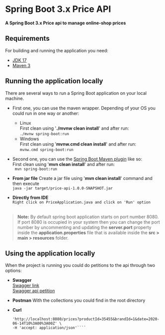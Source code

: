 # Spring Boot 3.x Price API

**A Spring Boot 3.x Price api to manage online-shop prices**
 
## Requirements

For building and running the application you need:

- [JDK 17](https://www.oracle.com/java/technologies/downloads/#java17)
- [Maven 3](https://maven.apache.org)

## Running the application locally

There are several ways to run a Spring Boot application on your local machine.

- First one, you can use the maven wrapper. Depending of your OS you could run in one way or another:
    - Linux
      <br/>First clean using '**./mvnw clean install**' and after run:
      <br/>```./mvnw spring-boot:run```
    - Windows
      <br/>First clean using '**mvnw.cmd clean install**' and after run:
      <br/>```mvnw.cmd spring-boot:run```

- Second one, you can use the [Spring Boot Maven plugin](https://docs.spring.io/spring-boot/docs/current/reference/html/build-tool-plugins-maven-plugin.html) like so:
  <br/>First clean using '**mvn clean install**' and after run:
  <br/>``` mvn spring-boot:run```

- **From jar file**
  Create a jar file using '**mvn clean install**' command and then execute
  <br/>```java -jar target/price-api-1.0.0-SNAPSHOT.jar```


- **Directly from IDE**
  <br/>```Right click on PriceApplication.java and click on 'Run' option```
  <br/><br/>

> **Note:** By default spring boot application starts on port number 8080. If port 8080 is occupied in your system then you can change the port number by uncommenting and updating the **server.port** property inside the **application.properties** file that is available inside the **src > main > resources** folder.



## Using the application locally

When the project is running you could do petitions to the api through two options:
- **Swagger** 
  <br/> [Swagger link](http://localhost:8080/swagger-ui/index.htm)
  <br/> [Swagger api petition](http://localhost:8080/prices?productId=35455&brandId=1&date=2020-06-14T10%3A00%3A00Z)


- **Postman**  With the collections you could find in the root directory


- **Curl**
    ```` curl -X 'GET' \
  'http://localhost:8080/prices?productId=35455&brandId=1&date=2020-06-14T10%3A00%3A00Z' \
  -H 'accept: application/json'````
